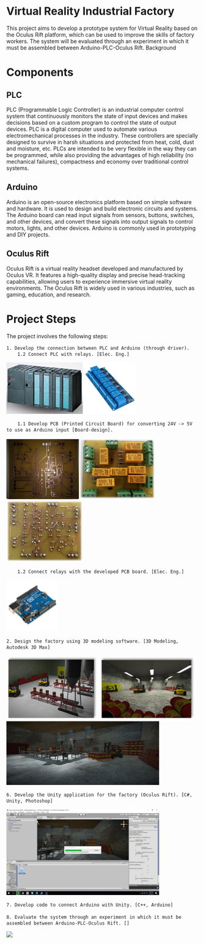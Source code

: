 # Virtual Reality Industrial Factory

This project aims to develop a prototype system for Virtual Reality based on the Oculus Rift platform, which can be used to improve the skills of factory workers. The system will be evaluated through an experiment in which it must be assembled between Arduino-PLC-Oculus Rift.
Background

# Components
## PLC

PLC (Programmable Logic Controller) is an industrial computer control system that continuously monitors the state of input devices and makes decisions based on a custom program to control the state of output devices. PLC is a digital computer used to automate various electromechanical processes in the industry. These controllers are specially designed to survive in harsh situations and protected from heat, cold, dust and moisture, etc. PLCs are intended to be very flexible in the way they can be programmed, while also providing the advantages of high reliability (no mechanical failures), compactness and economy over traditional control systems. 

## Arduino

Arduino is an open-source electronics platform based on simple software and hardware. It is used to design and build electronic circuits and systems. The Arduino board can read input signals from sensors, buttons, switches, and other devices, and convert these signals into output signals to control motors, lights, and other devices. Arduino is commonly used in prototyping and DIY projects.

## Oculus Rift

Oculus Rift is a virtual reality headset developed and manufactured by Oculus VR. It features a high-quality display and precise head-tracking capabilities, allowing users to experience immersive virtual reality environments. The Oculus Rift is widely used in various industries, such as gaming, education, and research.

# Project Steps

The project involves the following steps:

    1. Develop the connection between PLC and Arduino (through driver).
        1.2 Connect PLC with relays. [Elec. Eng.]
<img src="./images/picture2.jpg" width="200"> <img src="./images/picture3.jpg" width="135">
        
        1.1 Develop PCB (Printed Circuit Board) for converting 24V -> 5V to use as Arduino input [Board-design].
<img src="./images/picture8.jpg" width="190"><img src="./images/picture9.png" width="200"><img src="./images/picture10.png" width="200">

        1.2 Connect relays with the developed PCB board. [Elec. Eng.]
 <img src="./images/arduino.jpg" 
width="135"> 

    2. Design the factory using 3D modeling software. [3D Modeling, Autodesk 3D Max]
<img src="./images/picture5.1.jpg" 
width="240"> <img src="./images/picture6.jpg" width="251"> <img src="./images/picture4.png" width="400">
    
    6. Develop the Unity application for the factory (Oculus Rift). [C#, Unity, Photoshop]
<img src="./images/picture5.png" 
width="400">

    7. Develop code to connect Arduino with Unity. [C++, Arduino]

    8. Evaluate the system through an experiment in which it must be assembled between Arduino-PLC-Oculus Rift. []

<img src="./images/vr_factory.gif" 
width="400">


